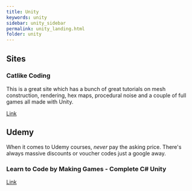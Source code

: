 ```yaml
---
title: Unity
keywords: unity
sidebar: unity_sidebar
permalink: unity_landing.html
folder: unity
---
```


## Sites

### Catlike Coding

This is a great site which has a bunch of great tutorials on mesh construction, rendering, hex maps, procedural noise and a couple of full games all made with Unity.

[Link](http://catlikecoding.com/)

## Udemy

When it comes to Udemy courses, *never* pay the asking price. There's always massive discounts or voucher codes just a google away.

### Learn to Code by Making Games - Complete C# Unity

[Link](https://www.udemy.com/unitycourse/learn/v4/overview)